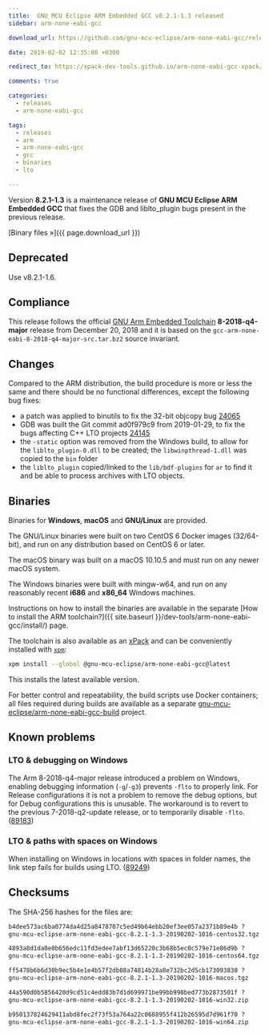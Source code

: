 ```yaml
---
title:  GNU MCU Eclipse ARM Embedded GCC v8.2.1-1.3 released
sidebar: arm-none-eabi-gcc

download_url: https://github.com/gnu-mcu-eclipse/arm-none-eabi-gcc/releases/tag/v8.2.1-1.3/

date: 2019-02-02 12:35:00 +0300

redirect_to: https://xpack-dev-tools.github.io/arm-none-eabi-gcc-xpack/blog/2019/02/02/arm-none-eabi-gcc-v8-2-1-1-3-released/

comments: true

categories:
  - releases
  - arm-none-eabi-gcc

tags:
  - releases
  - arm
  - arm-none-eabi-gcc
  - gcc
  - binaries
  - lto

---
```


Version **8.2.1-1.3** is a maintenance release of
**GNU MCU Eclipse ARM Embedded GCC** that fixes the GDB and liblto_plugin
bugs present in the previous release.

[Binary files »]({{ page.download_url }})

## Deprecated

Use v8.2.1-1.6.

## Compliance

This release follows the official
[GNU Arm Embedded Toolchain](https://developer.arm.com/open-source/gnu-toolchain/gnu-rm)
**8-2018-q4-major** release from December 20, 2018 and it is based on the
`gcc-arm-none-eabi-8-2018-q4-major-src.tar.bz2` source invariant.

## Changes

Compared to the ARM distribution, the build procedure is more or less the
same and there should be no functional differences, except the following
bug fixes:

- a patch was applied to binutils to fix the 32-bit objcopy bug
  [24065](https://sourceware.org/bugzilla/show_bug.cgi?id=24065)
- GDB was built the Git commit ad0f979c9 from 2019-01-29, to fix the bugs
  affecting C++ LTO projects
  [24145](https://sourceware.org/bugzilla/show_bug.cgi?id=24145)
- the `-static` option was removed from the Windows build, to allow for
  the `liblto_plugin-0.dll` to be created; the `libwinpthread-1.dll` was
  copied to the `bin` folder
- the `liblto_plugin` copied/linked to the `lib/bdf-plugins` for `ar`
  to find it and be able to process archives with LTO objects.

## Binaries

Binaries for **Windows**, **macOS** and **GNU/Linux** are provided.

The GNU/Linux binaries were built on two CentOS 6 Docker images (32/64-bit),
and run on any distribution based on CentOS 6 or later.

The macOS binary was built on a macOS 10.10.5 and must run on any newer
macOS system.

The Windows binaries were built with mingw-w64, and run on any reasonably
recent **i686** and **x86_64** Windows machines.

Instructions on how to install the binaries are available in the separate [How to install the ARM toolchain?]({{ site.baseurl }}/dev-tools/arm-none-eabi-gcc/install/) page.

The toolchain is also available as an
[xPack](https://www.npmjs.com/package/@gnu-mcu-eclipse/arm-none-eabi-gcc)
and can be conveniently installed with
[`xpm`](https://www.npmjs.com/package/xpm):

```sh
xpm install --global @gnu-mcu-eclipse/arm-none-eabi-gcc@latest
```

This installs the latest available version.

For better control and repeatability, the build scripts use Docker containers;
all files required during builds are available as a separate
[gnu-mcu-eclipse/arm-none-eabi-gcc-build](https://github.com/gnu-mcu-eclipse/arm-none-eabi-gcc-build)
project.

## Known problems

### LTO & debugging on Windows

The Arm 8-2018-q4-major release introduced a problem on Windows, enabling
debugging information (`-g`/`-g3`) prevents `-flto` to properly link.
For Release configurations it is not a problem to remove the debug
options, but for Debug configurations this is unusable. The workaround
is to revert to the previous 7-2018-q2-update release, or to temporarily disable `-flto`. ([89183](https://gcc.gnu.org/bugzilla/show_bug.cgi?id=89183))

### LTO & paths with spaces on Windows

When installing on Windows in locations with spaces in folder names,
the link step fails for builds using LTO.
([89249](https://gcc.gnu.org/bugzilla/show_bug.cgi?id=89249))

## Checksums

The SHA-256 hashes for the files are:

```txt
b4dee573ac6ba0774da4d25a8478707c5ed49b64ebb20ef3ee057a2371b89e4b ?
gnu-mcu-eclipse-arm-none-eabi-gcc-8.2.1-1.3-20190202-1016-centos32.tgz

4893a8d1da0e0b656edc11fd3edee7abf13d65220c3b68b5ec0c579e71e86d9b ?
gnu-mcu-eclipse-arm-none-eabi-gcc-8.2.1-1.3-20190202-1016-centos64.tgz

ff5478b6b6d30b9ec5b4e1e4b57f2db08a74814b28a8e732bc2d5cb173093830 ?
gnu-mcu-eclipse-arm-none-eabi-gcc-8.2.1-1.3-20190202-1016-macos.tgz

44a590d0b5856420d9cd51c4edd83b7d1d699971be99bb998bed773b2873501f ?
gnu-mcu-eclipse-arm-none-eabi-gcc-8.2.1-1.3-20190202-1016-win32.zip

b950137824629411abd8fec2f73f53a764a22c0688955f412b26595d7d961f70 ?
gnu-mcu-eclipse-arm-none-eabi-gcc-8.2.1-1.3-20190202-1016-win64.zip
```
